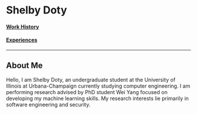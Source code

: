 # Shelby Doty

#### [Work History](Other_Pages/Work_History.md)
#### [Experiences](Other_Pages/Experiences.md)
---
## About Me
  Hello, I am Shelby Doty, an undergraduate student at the University of Illinois at Urbana-Champaign currently studying computer engineering. I am performing research advised by PhD student Wei Yang focused on developing my machine learning skills. My research interests lie primarily in software engineering and security. 


